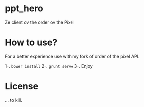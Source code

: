ppt_hero
========

Ze client ov the order ov the Pixel

How to use?
===========

For a better experience use with my fork of order of the pixel API.

1-. `bower install`
2-. `grunt serve`
3-. Enjoy

License
=======

... to kill.
